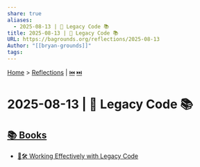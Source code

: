 ```yaml
---
share: true
aliases:
  - 2025-08-13 | 📜 Legacy Code 📚
title: 2025-08-13 | 📜 Legacy Code 📚
URL: https://bagrounds.org/reflections/2025-08-13
Author: "[[bryan-grounds]]"
tags: 
---
```

[Home](../index.md) > [Reflections](./index.md) | [⏮️](./2025-08-12.md) [⏭️](./2025-08-14.md)  
# 2025-08-13 | 📜 Legacy Code 📚  
## [📚 Books](../books/index.md)  
- [🧱🛠️ Working Effectively with Legacy Code](../books/working-effectively-with-legacy-code.md)